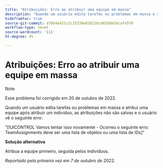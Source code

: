 ```yaml
---
title: "Atribuições: Erro ao atribuir uma equipe em massa"
description: "Quando um usuário edita tarefas ou problemas em massa e atribui uma equipe após atribuir um indivíduo, as atribuições não são salvas e o usuário vê um erro."
hidefromtoc: true
source-git-commit: a76b4e421c2c15339e82622bcd62b8e5dcafe5f0
workflow-type: tm+mt
source-wordcount: '111'
ht-degree: 4%

---
```



# Atribuições: Erro ao atribuir uma equipe em massa

>[!NOTE]
>
>Esse problema foi corrigido em 20 de outubro de 2022.

Quando um usuário edita tarefas ou problemas em massa e atribui uma equipe após atribuir um indivíduo, as atribuições não são salvas e o usuário vê o seguinte erro:

&quot;[!UICONTROL Vamos tentar isso novamente - Ocorreu o seguinte erro: TeamAssignments deve ser uma lista de objetos ou uma lista de IDs]&quot;

**Solução alternativa**

Atribua a equipe primeiro, seguida pelos indivíduos.

_Reportado pela primeira vez em 7 de outubro de 2022._

